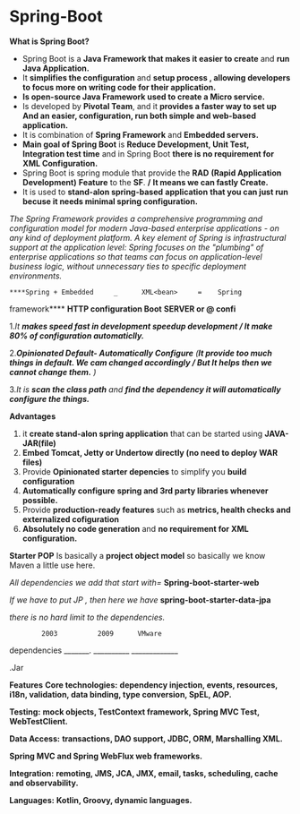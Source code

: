 # Spring-Boot
__****What is Spring Boot?****__
* Spring Boot is a ****Java Framework that makes it easier to create**** and ****run Java Application.****
* It ****simplifies the configuration**** and ****setup process , allowing developers to focus more on writing code for their application.****
* ****Is open-source Java Framework used to create a Micro service.****
* Is developed by ****Pivotal Team****, and it ****provides a faster way to set up And an easier, configuration, run both simple and web-based application.****
* It is combination of ****Spring Framework**** and ****Embedded servers.****
* ****Main goal of Spring Boot**** is ****Reduce Development, Unit Test, Integration test time**** and in Spring Boot ****there is no requirement for XML Configuration.****
* Spring Boot is spring module that provide the ****RAD**** ****(Rapid Application Development)**** ****Feature**** to the ****SF****. ****/**** ****It means we can fastly Create.****
* It is used to ****stand-alon** spring-based** ****application****  ****that you can just run becuse it needs minimal spring configuration.****
  
*The Spring Framework provides a comprehensive programming and configuration model for modern Java-based enterprise applications - on any kind of deployment platform.*
*A key element of Spring is infrastructural support at the application level: Spring focuses on the "plumbing" of enterprise applications so that teams can focus on application-level business logic, without unnecessary ties to specific deployment environments.*


    ****Spring + Embedded     _      XML<bean>     =    Spring  
  framework****  ****HTTP             configuration      Boot****
                      ****SERVER     or @ confi****

  
1.*It ****makes speed fast in development speedup development / It make 80% of configuration automaticlly.*****
  
2.*****Opinionated Default- Automatically Configure**** (****It provide too much things in default. We cam changed accordingly / But It helps then we cannot change them.**** )*

3.*It is ****scan the class path**** and ****find the dependency it will automatically configure the things.*****


****Advantages****
1. it ****create stand-alon spring application**** that can be started using ****JAVA-JAR(file)****
2. ****Embed Tomcat, Jetty or Undertow directly (no need to deploy WAR files)****
3. Provide ****Opinionated starter depencies**** to simplify you ****build configuration****
4. ****Automatically configure**** ****spring and 3rd party libraries whenever possible.****
5. Provide ****production-ready features**** such as ****metrics, health checks and externalized cofiguration****
6. ****Absolutely no code generation**** and ****no requirement for XML configuration.****
   
****Starter POP**** Is basically a ****project object model**** so basically we know Maven a little use here.

*All dependencies we add that start with=*
****Spring-boot-starter-web****


*If we have to put JP , then here we have*  ****spring-boot-starter-data-jpa****

 *there is no hard limit to the dependencies.*

            2003          2009      VMware
dependencies _______. __________ _____________

.Jar

****Features****
****Core technologies:**** ****dependency injection, events, resources, i18n, validation, data binding, type conversion, SpEL, AOP.****

****Testing:**** ****mock objects, TestContext framework, Spring MVC Test, WebTestClient.****

****Data Access:**** ****transactions, DAO support, JDBC, ORM, Marshalling XML.****

****Spring MVC and Spring WebFlux web frameworks.****

****Integration:**** ****remoting, JMS, JCA, JMX, email, tasks, scheduling, cache and observability.****

****Languages:**** ****Kotlin, Groovy, dynamic languages.****
